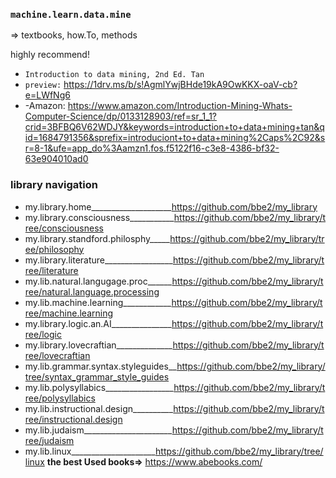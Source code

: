 ### `machine.learn.data.mine`  
=> textbooks, how.To, methods  

highly recommend!  
- `Introduction to data mining, 2nd Ed. Tan`  
- `preview:` https://1drv.ms/b/s!AgmlYwjBHde19kA9OwKKX-oaV-cb?e=LWfNg6  
- -Amazon: https://www.amazon.com/Introduction-Mining-Whats-Computer-Science/dp/0133128903/ref=sr_1_1?crid=3BFBQ6V62WDJY&keywords=introduction+to+data+mining+tan&qid=1684791356&sprefix=introduciont+to+data+mining%2Caps%2C92&sr=8-1&ufe=app_do%3Aamzn1.fos.f5122f16-c3e8-4386-bf32-63e904010ad0  


### library navigation  
- my.library.home____________________https://github.com/bbe2/my_library  
- my.library.consciousness___________https://github.com/bbe2/my_library/tree/consciousness  
- my.library.standford.philosphy_____https://github.com/bbe2/my_library/tree/philosophy  
- my.library.literature_________________https://github.com/bbe2/my_library/tree/literature  
- my.lib.natural.langugage.proc______https://github.com/bbe2/my_library/tree/natural.language.processing  
- my.lib.machine.learning____________https://github.com/bbe2/my_library/tree/machine.learning  
- my.library.logic.an.AI_______________https://github.com/bbe2/my_library/tree/logic  
- my.library.lovecraftian______________https://github.com/bbe2/my_library/tree/lovecraftian
- my.lib.grammar.syntax.styleguides__https://github.com/bbe2/my_library/tree/syntax_grammar_style_guides  
- my.lib.polysyllabics_________________https://github.com/bbe2/my_library/tree/polysyllabics  
- my.lib.instructional.design__________https://github.com/bbe2/my_library/tree/instructional.design  
- my.lib.judaism______________________https://github.com/bbe2/my_library/tree/judaism
- my.lib.linux_____________________https://github.com/bbe2/my_library/tree/linux
**the best Used books=>** https://www.abebooks.com/  
